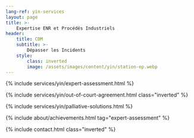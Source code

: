 ```yaml
---
lang-ref: yin-services
layout: page
title: >-
    Expertise ENR et Procédés Industriels
header:
    title: CDM
    subtitle: >-
        Dépasser les Incidents
    style:
        class: inverted
        image: /assets/images/content/yin/station-ep.webp
---
```


{% include services/yin/expert-assessment.html %}

{% include services/yin/out-of-court-agreement.html class="inverted" %}

{% include services/yin/palliative-solutions.html %}

{% include about/achievements.html tag="expert-assessment" %}

{% include contact.html class="inverted" %}
